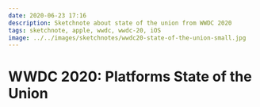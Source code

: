 ```yaml
---
date: 2020-06-23 17:16
description: Sketchnote about state of the union from WWDC 2020
tags: sketchnote, apple, wwdc, wwdc-20, iOS
image: ../../images/sketchnotes/wwdc20-state-of-the-union-small.jpg
---
```


# WWDC 2020: Platforms State of the Union
